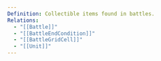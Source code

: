 ```yaml
---
Definition: Collectible items found in battles.
Relations:
  - "[[Battle]]"
  - "[[BattleEndCondition]]"
  - "[[BattleGridCell]]"
  - "[[Unit]]"
---
```


